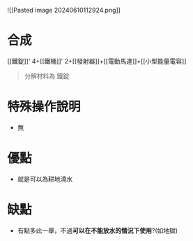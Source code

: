 ![[Pasted image 20240610112924.png]]
# 合成
[[鐵錠]]' 4+[[鐵桶]]' 2+[[發射器]]+[[電動馬達]]+[[小型能量電容]]
> 分解材料為
	鐵錠
# 特殊操作說明
- 無
# 優點
- 就是可以為耕地澆水
# 缺點
- 有點多此一舉，不過**可以在不能放水的情況下使用**?(如地獄)